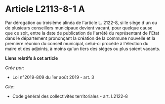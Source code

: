 # Article L2113-8-1 A

Par dérogation au troisième alinéa de l'article L. 2122-8, si le siège d'un ou de plusieurs conseillers municipaux devient
vacant, pour quelque cause que ce soit, entre la date de publication de l'arrêté du représentant de l'Etat dans le
département prononçant la création de la commune nouvelle et la première réunion du conseil municipal, celui-ci procède à
l'élection du maire et des adjoints, à moins qu'un tiers des sièges ou plus soient vacants.

**Liens relatifs à cet article**

_Créé par_:

  - Loi n°2019-809 du 1er août 2019 - art. 3

_Cite_:

  - Code général des collectivités territoriales - art. L2122-8
